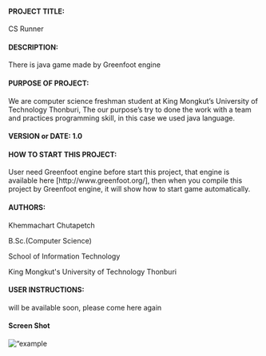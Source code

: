 <h4>PROJECT TITLE:</h4> 
<p>CS Runner</p>

<h4>DESCRIPTION:</h4>
<p>There is java game made by Greenfoot engine</p>

<h4>PURPOSE OF PROJECT:</h4>
<p>We are computer science freshman student at King Mongkut’s University of Technology Thonburi, The our purpose’s try to done the work with a team and practices programming skill, in this case we used java language.</p>

<h4>VERSION or DATE: 1.0</h4>

<h4>HOW TO START THIS PROJECT:</h4>
<p>User need Greenfoot engine before start this project, that engine is available here [http://www.greenfoot.org/], then when you compile this project by Greenfoot engine, it will show how to start game automatically.</p>

<h4>AUTHORS:</h4>
<p>Khemmachart Chutapetch</p>
<p>B.Sc.(Computer Science)</p>
<p>School of Information Technology</p>
<p>King Mongkut's University of Technology Thonburi</p>

<h4>USER INSTRUCTIONS:</h4>
<p>will be available soon, please come here again</p>

<h4>Screen Shot</h4>
<img src="https://lh4.googleusercontent.com/-Yvf8Si-RkyQ/UXfvk5TJSKI/AAAAAAAAAHQ/8FkEMqGnvx4/w998-h500-no/1233.jpg" alt=“example picture in CS Runner”>